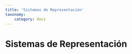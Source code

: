 ```yaml
---
title: 'Sistemas de Representación'
taxonomy:
    category: docs
---
```



# Sistemas de Representación

